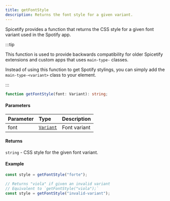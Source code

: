 ```yaml
---
title: getFontStyle
description: Returns the font style for a given variant.
---
```


Spicetify provides a function that returns the CSS style for a given font variant used in the Spotify app.

:::tip

This function is used to provide backwards compatibility for older Spicetify extensions and custom apps that uses `main-type-` classes.

Instead of using this function to get Spotify stylings, you can simply add the `main-type-<variant>` class to your element.

:::

```ts
function getFontStyle(font: Variant): string;
```

#### Parameters

| Parameter | Type | Description |
| :--- | :--- | :--- |
| font | [`Variant`](/docs//development/api-wrapper/types/variant) | Font variant |

#### Returns

`string` - CSS style for the given font variant.

#### Example

```ts
const style = getFontStyle("forte");

// Returns "viola" if given an invalid variant
// Equivalent to `getFontStyle("viola");`
const style = getFontStyle("invalid-variant");
```